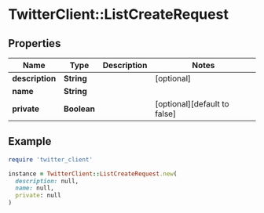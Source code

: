 # TwitterClient::ListCreateRequest

## Properties

| Name | Type | Description | Notes |
| ---- | ---- | ----------- | ----- |
| **description** | **String** |  | [optional] |
| **name** | **String** |  |  |
| **private** | **Boolean** |  | [optional][default to false] |

## Example

```ruby
require 'twitter_client'

instance = TwitterClient::ListCreateRequest.new(
  description: null,
  name: null,
  private: null
)
```

